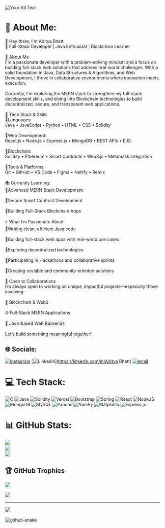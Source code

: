![Your Alt Text](https://media3.giphy.com/media/v1.Y2lkPTc5MGI3NjExMmJscmRmODJkYTl1NjI1aHRjcjF0cWRzNjZvZWtvN2t3OXE2Nms3bSZlcD12MV9pbnRlcm5hbF9naWZfYnlfaWQmY3Q9Zw/CG3xnGUHiG8CY/giphy.gif)

# 💫 About Me:
👋 Hey there, I'm Aditya Bhatt<br>🚀 Full-Stack Developer | Java Enthusiast | Blockchain Learner <br><br>🧠 About Me<br>I'm a passionate developer with a problem-solving mindset and a focus on building full-stack web solutions that address real-world challenges. With a solid foundation in Java, Data Structures & Algorithms, and Web Development, I thrive in collaborative environments where innovation meets execution.<br><br>Currently, I'm exploring the MERN stack to strengthen my full-stack development skills, and diving into Blockchain technologies to build decentralized, secure, and transparent web applications.<br><br>💼 Tech Stack & Skills<br>🔹Languages:<br>Java • JavaScript • Python • HTML • CSS • Solidity<br><br>🔹Web Development:<br>React.js • Node.js • Express.js • MongoDB • REST APIs • EJS<br><br>🔹Blockchain:<br>Solidity • Ethereum • Smart Contracts • Web3.js • Metamask Integration<br><br>🔹Tools & Platforms:<br>Git • GitHub • VS Code • Figma • Netlify • Remix<br><br>📚 Currently Learning:<br>🔹Advanced MERN Stack Development<br><br>🔹Secure Smart Contract Development<br><br>🔹Building Full-Stack Blockchain Apps<br><br>⚡ What I’m Passionate About<br>🔹Writing clean, efficient Java code<br><br>🔹Building full-stack web apps with real-world use cases<br><br>🔹Exploring decentralized technologies<br><br>🔹Participating in Hackathons and collaborative sprints<br><br>🔹Creating scalable and community-oriented solutions<br><br>🤝 Open to Collaborations<br>I’m always open to working on unique, impactful projects—especially those involving:<br><br>🔗 Blockchain & Web3<br><br>🌐 Full-Stack MERN Applications<br><br>🧩 Java-based Web Backends<br><br>Let’s build something meaningful together!


## 🌐 Socials:
[![Instagram](https://img.shields.io/badge/Instagram-%23E4405F.svg?logo=Instagram&logoColor=white)](https://instagram.com/adit_yabhatt234) [![LinkedIn](https://img.shields.io/badge/LinkedIn-%230077B5.svg?logo=linkedin&logoColor=white)](https://linkedin.com/in/Aditya Bhatt) [![email](https://img.shields.io/badge/Email-D14836?logo=gmail&logoColor=white)](mailto:aditya.adi02bhatt@gmail.com) 

# 💻 Tech Stack:
![C](https://img.shields.io/badge/c-%2300599C.svg?style=for-the-badge&logo=c&logoColor=white) ![Java](https://img.shields.io/badge/java-%23ED8B00.svg?style=for-the-badge&logo=openjdk&logoColor=white) ![Solidity](https://img.shields.io/badge/Solidity-%23363636.svg?style=for-the-badge&logo=solidity&logoColor=white) ![Vercel](https://img.shields.io/badge/vercel-%23000000.svg?style=for-the-badge&logo=vercel&logoColor=white) ![Bootstrap](https://img.shields.io/badge/bootstrap-%238511FA.svg?style=for-the-badge&logo=bootstrap&logoColor=white) ![Spring](https://img.shields.io/badge/spring-%236DB33F.svg?style=for-the-badge&logo=spring&logoColor=white) ![React](https://img.shields.io/badge/react-%2320232a.svg?style=for-the-badge&logo=react&logoColor=%2361DAFB) ![NodeJS](https://img.shields.io/badge/node.js-6DA55F?style=for-the-badge&logo=node.js&logoColor=white) ![MongoDB](https://img.shields.io/badge/MongoDB-%234ea94b.svg?style=for-the-badge&logo=mongodb&logoColor=white) ![MySQL](https://img.shields.io/badge/mysql-4479A1.svg?style=for-the-badge&logo=mysql&logoColor=white) ![Pandas](https://img.shields.io/badge/pandas-%23150458.svg?style=for-the-badge&logo=pandas&logoColor=white) ![NumPy](https://img.shields.io/badge/numpy-%23013243.svg?style=for-the-badge&logo=numpy&logoColor=white) ![Matplotlib](https://img.shields.io/badge/Matplotlib-%23ffffff.svg?style=for-the-badge&logo=Matplotlib&logoColor=black) ![Express.js](https://img.shields.io/badge/express.js-%23404d59.svg?style=for-the-badge&logo=express&logoColor=%2361DAFB)
# 📊 GitHub Stats:
![](https://github-readme-stats.vercel.app/api?username=adityaBhatt02&theme=dark&hide_border=false&include_all_commits=false&count_private=false)<br/>
![](https://nirzak-streak-stats.vercel.app/?user=adityaBhatt02&theme=dark&hide_border=false)<br/>
![](https://github-readme-stats.vercel.app/api/top-langs/?username=adityaBhatt02&theme=dark&hide_border=false&include_all_commits=false&count_private=false&layout=compact)

## 🏆 GitHub Trophies
![](https://github-profile-trophy.vercel.app/?username=adityaBhatt02&theme=radical&no-frame=false&no-bg=true&margin-w=4)

![](https://quotes-github-readme.vercel.app/api?type=horizontal&theme=radical)

---
[![](https://visitcount.itsvg.in/api?id=adityaBhatt02&icon=0&color=0)](https://visitcount.itsvg.in)

<!-- Proudly created with GPRM ( https://gprm.itsvg.in ) -->
<picture>
 <source media = "(prefers-color-scheme: dark)" srcset="https://raw.githubusercontent.com/adityaBhatt02/adityaBhatt02/output/github-snake-dark.svg" />
 <source media = "(prefers-color-scheme: light)" srcset="https://raw.githubusercontent.com/adityaBhatt02/adityaBhatt02/output/github-snake.svg" />
  <img alt="github-snake" src="https://raw.githubusercontent.com/adityaBhatt02/adityaBhatt02/output/github-snake.svg">
